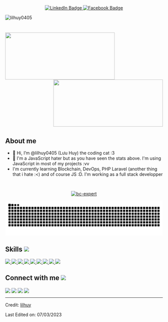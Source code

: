 

<div id="badges" align="center">
  <a href="https://www.linkedin.com/in/binh-duc-731682170/" target="_blank">
    <img src="https://img.shields.io/badge/LinkedIn-blue?style=for-the-badge&logo=linkedin&logoColor=white" alt="LinkedIn Badge"/>
  </a>
  <a href="https://www.facebook.com/ducbinh9418" target="_blank">
    <img src="https://img.shields.io/badge/Facebook-blue?logo=facebook&logoColor=white&style=for-the-badge" alt="Facebook Badge"/>
  </a>
  
</div>
<p align="left"> <img src="https://komarev.com/ghpvc/?username=binhtruong9418&label=Profile%20views&color=0e75b6&style=flat" alt="lilhuy0405" /> </p>
<h1 align="center"></h1>
<img align="left" height="150px" width="350px" src="https://github-readme-stats.vercel.app/api?username=binhtruong9418&count_private=true&show_icons=true&theme=tokyonight" />
<img align="right" height="150px" width="350px" src="https://github-readme-stats.vercel.app/api/top-langs/?username=binhtruong9418&layout=compact&theme=aura&langs_count=9" />
<img height="150" />

<h2 align="left" font-weight="bold">About me</h2>  

- 👋 Hi, I’m @lilhuy0405 (Lưu Huy) the coding cat :3
- 👀 I'm a JavaScript hater but as you have seen the stats above. I'm using JavaScript in most of my projects :vv
- I'm currently learning Blockchain, DevOps, PHP Laravel (another thing that i hate :<) and of course JS :D. I'm working as a full stack developper 
<br>

<p align="center"> <a href="https://github.com/ryo-ma/github-profile-trophy"><img src="https://github-profile-trophy.vercel.app/?username=lilhuy0405&theme=tokyonight&no-frame=true&row=1&&margin-w=30&no-bg=false" alt="bc-expert" width="600px"/></a> </p>

<picture>
  <source media="(prefers-color-scheme: dark)" srcset="https://github.com/lilhuy0405/lilhuy0405/blob/output/github-contribution-grid-snake-dark.svg" />
  <source media="(prefers-color-scheme: light)" srcset="https://github.com/lilhuy0405/lilhuy0405/blob/output/github-contribution-grid-snake-dark.svg" />
  <img alt="github-snake" src="https://github.com/lilhuy0405/lilhuy0405/blob/output/github-contribution-grid-snake-dark.svg" />
</picture>


<br>
<h2> Skills <img src = "https://media2.giphy.com/media/QssGEmpkyEOhBCb7e1/giphy.gif?cid=ecf05e47a0n3gi1bfqntqmob8g9aid1oyj2wr3ds3mg700bl&rid=giphy.gif" width = 32px> </h2>
<a href= https://github.com/binhtruong9418?tab=repositories&q=&type=&language=reactjs&sort= > <img width ='32px' src ='https://raw.githubusercontent.com/rahulbanerjee26/githubAboutMeGenerator/main/icons/reactjs.svg'> </a>
<a href= https://github.com/binhtruong9418?tab=repositories&q=&type=&language=javascript&sort= > <img width ='32px' src ='https://raw.githubusercontent.com/rahulbanerjee26/githubAboutMeGenerator/main/icons/javascript.svg'> </a>
<a href= https://github.com/binhtruong9418?tab=repositories&q=&type=&language=typescript&sort= > <img width ='32px' src ='https://raw.githubusercontent.com/rahulbanerjee26/githubAboutMeGenerator/main/icons/typescript.svg'> </a>
<a href= https://github.com/binhtruong9418?tab=repositories&q=&type=&language=css&sort= > <img width ='32px' src ='https://raw.githubusercontent.com/rahulbanerjee26/githubAboutMeGenerator/main/icons/css.svg'> </a>
<a href= https://github.com/binhtruong9418?tab=repositories&q=&type=&language=html&sort= > <img width ='32px' src ='https://raw.githubusercontent.com/rahulbanerjee26/githubAboutMeGenerator/main/icons/html.svg'> </a>
<a href= https://github.com/binhtruong9418?tab=repositories&q=&type=&language=java&sort= > <img width ='32px' src ='https://raw.githubusercontent.com/rahulbanerjee26/githubAboutMeGenerator/main/icons/java.svg'> </a>
<a href= https://github.com/binhtruong9418?tab=repositories&q=&type=&language=android&sort= > <img width ='32px' src ='https://raw.githubusercontent.com/rahulbanerjee26/githubAboutMeGenerator/main/icons/android.svg'> </a>
<a href= https://github.com/binhtruong9418?tab=repositories&q=&type=&language=csharp&sort= > <img width ='32px' src ='https://raw.githubusercontent.com/rahulbanerjee26/githubAboutMeGenerator/main/icons/csharp.svg'> </a>
<a href= https://github.com/binhtruong9418?tab=repositories&q=&type=&language=python&sort= > <img width ='32px' src ='https://raw.githubusercontent.com/rahulbanerjee26/githubAboutMeGenerator/main/icons/python.svg'> </a>

<h2> Connect with me <img src='https://raw.githubusercontent.com/ShahriarShafin/ShahriarShafin/main/Assets/handshake.gif' width="100px"> </h2>
<a href = 'https://www.linkedin.com/in/lilhuy0405'> <img width = '32px' align= 'center' src="https://raw.githubusercontent.com/rahulbanerjee26/githubAboutMeGenerator/main/icons/linked-in-alt.svg"/></a> 
<a href = 'https://github.com/lilhuy0405'> <img width = '32px' align= 'center' src="https://raw.githubusercontent.com/rahulbanerjee26/githubAboutMeGenerator/main/icons/github.svg"/></a>
<a href = 'https://www.facebook.com/luuhuy04052001'> <img width = '32px' align= 'center' src="https://raw.githubusercontent.com/rahulbanerjee26/githubAboutMeGenerator/main/icons/facebook.svg"/></a>
<a href = 'https://www.youtube.com/channel/UCa5Csu-P899n7729HnTEoTQ'> <img width = '32px' align= 'center' src="https://raw.githubusercontent.com/rahulbanerjee26/githubAboutMeGenerator/main/icons/youtube.svg"/></a>

<br/>

------

Credit: [lilhuy](https://github.com/lilhuy0405)

Last Edited on: 07/03/2023
<!---
lilhuy0405/lilhuy0405 is a ✨ special ✨ repository because its `README.md` (this file) appears on your GitHub profile.
You can click the Preview link to take a look at your changes.
--->
